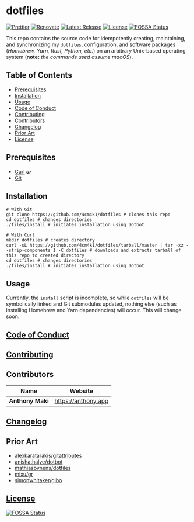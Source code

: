 # dotfiles

[![Prettier](https://img.shields.io/badge/code_style-prettier-ff69b4.svg?style=flat-square)](https://prettier.io/) [![Renovate](https://img.shields.io/badge/renovate-enabled-1f8ceb.svg?style=flat-square)](https://renovatebot.com/) [![Latest Release](https://img.shields.io/github/release/4cm4k1/dotfiles/all.svg?style=flat-square)](https://github.com/4cm4k1/dotfiles/releases) [![License](https://img.shields.io/github/license/4cm4k1/dotfiles.svg?style=flat-square)](license) [![FOSSA Status](https://app.fossa.io/api/projects/git%2Bgithub.com%2F4cm4k1%2Fdotfiles.svg?type=small)](https://app.fossa.io/projects/git%2Bgithub.com%2F4cm4k1%2Fdotfiles?ref=badge_small)

This repo contains the source code for idempotently creating, maintaining, and synchronizing my `dotfiles`, configuration, and software packages (_Homebrew, Yarn, Rust, Python, etc._) on an arbitrary Unix-based operating system (**note:** _the commands used assume macOS_).

## Table of Contents

- [Prerequisites](#prerequisites)
- [Installation](#installation)
- [Usage](#usage)
- [Code of Conduct](#code-of-conduct)
- [Contributing](#contributing)
- [Contributors](#contributors)
- [Changelog](#changelog)
- [Prior Art](#prior-art)
- [License](#license)

## Prerequisites

- [Curl](https://github.com/curl/curl) _**or**_
- [Git](https://github.com/git/git)

## Installation

```shell
# With Git
git clone https://github.com/4cm4k1/dotfiles # clones this repo
cd dotfiles # changes directories
./files/install # initiates installation using Dotbot

# With Curl
mkdir dotfiles # creates directory
curl -sL https://github.com/4cm4k1/dotfiles/tarball/master | tar -xz --strip-components 1 -C dotfiles # downloads and extracts tarball of this repo to created directory
cd dotfiles # changes directories
./files/install # initiates installation using Dotbot
```

## Usage

Currently, the `install` script is incomplete, so while `dotfiles` will be symbolically linked and Git submodules updated, nothing else (such as installing Homebrew and Yarn dependencies) will occur. This will change soon.

## [Code of Conduct](.github/code_of_conduct.md)

## [Contributing](.github/contributing.md)

## Contributors

| Name             | Website               |
| ---------------- | --------------------- |
| **Anthony Maki** | <https://anthony.app> |

## [Changelog](changelog.md)

## Prior Art

- [alexkaratarakis/gitattributes](https://github.com/alexkaratarakis/gitattributes)
- [anishathalye/dotbot](https://github.com/anishathalye/dotbot)
- [mathiasbynens/dotfiles](https://github.com/mathiasbynens/dotfiles)
- [mixu/gr](https://github.com/mixu/gr)
- [simonwhitaker/gibo](https://github.com/simonwhitaker/gibo)

## [License](license)

[![FOSSA Status](https://app.fossa.io/api/projects/git%2Bgithub.com%2F4cm4k1%2Fdotfiles.svg?type=large)](https://app.fossa.io/projects/git%2Bgithub.com%2F4cm4k1%2Fdotfiles?ref=badge_large)
